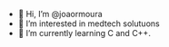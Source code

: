 - 👋 Hi, I’m @joaormoura
- 👀 I’m interested in medtech solutuons
- 🌱 I’m currently learning C and C++.
